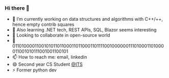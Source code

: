 ### Hi there 👋

- 🔭 I’m currently working on data structures and algorithms with C++/++, hence empty contrib squares
- 🌱 Also learning .NET tech, REST APIs, SQL, Blazor seems interesting
- 👯 Looking to collaborate in open-source world
- 💬 0110100001100101011011000110110001101111001000000111010001101000011001010111001001100101
- 📫 How to reach me: email, linkedin
- 😄 Second year CS Student [@ITS](https://its.edu.rs)
- ⚡ Former python dev

